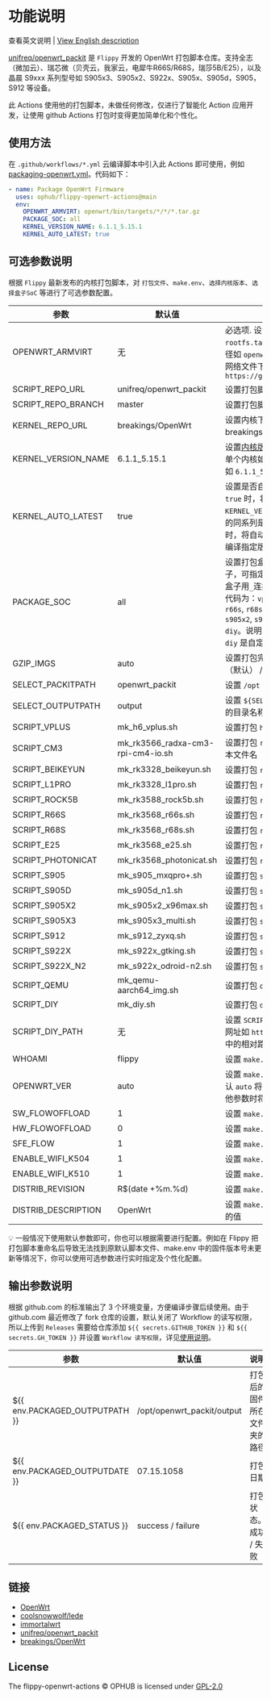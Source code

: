 # 功能说明

查看英文说明 | [View English description](README.md)

[unifreq/openwrt_packit](https://github.com/unifreq/openwrt_packit) 是 `Flippy` 开发的 OpenWrt 打包脚本仓库。支持全志（微加云）、瑞芯微（贝壳云，我家云，电犀牛R66S/R68S，瑞莎5B/E25），以及晶晨 S9xxx 系列型号如 S905x3、S905x2、S922x、S905x、S905d，S905，S912 等设备。

此 Actions 使用他的打包脚本，未做任何修改，仅进行了智能化 Action 应用开发，让使用 github Actions 打包时变得更加简单化和个性化。

## 使用方法

在 `.github/workflows/*.yml` 云编译脚本中引入此 Actions 即可使用，例如 [packaging-openwrt.yml](.github/workflows/packaging-openwrt.yml)。代码如下：

```yaml
- name: Package OpenWrt Firmware
  uses: ophub/flippy-openwrt-actions@main
  env:
    OPENWRT_ARMVIRT: openwrt/bin/targets/*/*/*.tar.gz
    PACKAGE_SOC: all
    KERNEL_VERSION_NAME: 6.1.1_5.15.1
    KERNEL_AUTO_LATEST: true
```

## 可选参数说明

根据 `Flippy` 最新发布的内核打包脚本，对 `打包文件`、`make.env`、`选择内核版本`、`选择盒子SoC` 等进行了可选参数配置。

| 参数                   | 默认值                  | 说明                                            |
|------------------------|------------------------|------------------------------------------------|
| OPENWRT_ARMVIRT        | 无                     | 必选项. 设置 `openwrt-armvirt-64-default-rootfs.tar.gz` 的文件路径，可以使用相对路径如 `openwrt/bin/targets/*/*/*.tar.gz` 或 网络文件下载地址如 `https://github.com/*/releases/*/*.tar.gz` |
| SCRIPT_REPO_URL        | unifreq/openwrt_packit | 设置打包脚本源码仓库的 `<owner>/<repo>` |
| SCRIPT_REPO_BRANCH     | master                 | 设置打包脚本源码仓库的分支                        |
| KERNEL_REPO_URL        | breakings/OpenWrt      | 设置内核下载仓库的 `<owner>/<repo>`，默认从 breakings 维护的[内核 Releases](https://github.com/breakings/OpenWrt/releases/tag/kernel_stable)里下载。 |
| KERNEL_VERSION_NAME    | 6.1.1_5.15.1           | 设置[内核版本](https://github.com/breakings/OpenWrt/releases/tag/kernel_stable)，可以查看并选择指定。可指定单个内核如 `6.1.1` ，可选择多个内核用`_`连接如 `6.1.1_5.15.1` |
| KERNEL_AUTO_LATEST     | true                   | 设置是否自动采用同系列最新版本内核。当为 `true` 时，将自动在内核库中查找在 `KERNEL_VERSION_NAME` 中指定的内核如 `6.1.1` 的同系列是否有更新的版本，如有更新版本时，将自动更换为最新版。设置为 `false` 时将编译指定版本内核。 |
| PACKAGE_SOC            | all                    | 设置打包盒子的 `SOC` ，默认 `all` 打包全部盒子，可指定单个盒子如 `s905x3` ，可选择多个盒子用`_`连接如 `s905x3_s905d` 。各盒子的SoC代码为：`vplus`, `cm3`, `beikeyun`, `l1pro`, `rock5b`, `r66s`, `r68s`, `e25`, `photonicat`, `s905`, `s905d`, `s905x2`, `s905x3`, `s912`, `s922x`, `s922x-n2`, `qemu`, `diy`。说明：`s922x-n2` 是 `s922x-odroid-n2`, `diy` 是自定义盒子。 |
| GZIP_IMGS              | auto                   | 设置打包完毕后文件压缩的格式，可选值 `.gz`（默认） / `.xz` / `.zip` / `.zst` / `.7z` |
| SELECT_PACKITPATH      | openwrt_packit         | 设置 `/opt` 下的打包目录名称                     |
| SELECT_OUTPUTPATH      | output                 | 设置 `${SELECT_PACKITPATH}` 目录中固件输出的目录名称 |
| SCRIPT_VPLUS           | mk_h6_vplus.sh         | 设置打包 `h6 vplus` 的脚本文件名                 |
| SCRIPT_CM3             | mk_rk3566_radxa-cm3-rpi-cm4-io.sh | 设置打包 `rk3566 radxa-cm3-rpi-cm4-io` 的脚本文件名 |
| SCRIPT_BEIKEYUN        | mk_rk3328_beikeyun.sh  | 设置打包 `rk3328 beikeyun` 的脚本文件名          |
| SCRIPT_L1PRO           | mk_rk3328_l1pro.sh     | 设置打包 `rk3328 l1pro` 的脚本文件名             |
| SCRIPT_ROCK5B          | mk_rk3588_rock5b.sh    | 设置打包 `rk3588 rock5b` 的脚本文件名            |
| SCRIPT_R66S            | mk_rk3568_r66s.sh      | 设置打包 `rk3568 r66s` 的脚本文件名              |
| SCRIPT_R68S            | mk_rk3568_r68s.sh      | 设置打包 `rk3568 r68s` 的脚本文件名              |
| SCRIPT_E25             | mk_rk3568_e25.sh       | 设置打包 `rk3568 e25` 的脚本文件名               |
| SCRIPT_PHOTONICAT      | mk_rk3568_photonicat.sh  | 设置打包 `rk3568 photonicat` 的脚本文件名      |
| SCRIPT_S905            | mk_s905_mxqpro+.sh     | 设置打包 `s905 mxqpro+` 的脚本文件名             |
| SCRIPT_S905D           | mk_s905d_n1.sh         | 设置打包 `s905d n1` 的脚本文件名                 |
| SCRIPT_S905X2          | mk_s905x2_x96max.sh    | 设置打包 `s905x2 x96max` 的脚本文件名            |
| SCRIPT_S905X3          | mk_s905x3_multi.sh     | 设置打包 `s905x3 multi` 的脚本文件名             |
| SCRIPT_S912            | mk_s912_zyxq.sh        | 设置打包 `s912 zyxq` 的脚本文件名                |
| SCRIPT_S922X           | mk_s922x_gtking.sh     | 设置打包 `s922x gtking` 的脚本文件名             |
| SCRIPT_S922X_N2        | mk_s922x_odroid-n2.sh  | 设置打包 `s922x odroid-n2` 的脚本文件名          |
| SCRIPT_QEMU            | mk_qemu-aarch64_img.sh | 设置打包 `qemu` 的脚本文件名                     |
| SCRIPT_DIY             | mk_diy.sh              | 设置打包 `diy` 自定义脚本文件名                   |
| SCRIPT_DIY_PATH        | 无                     | 设置 `SCRIPT_DIY` 文件的来源路径。可以使用网址如 `https://weburl/mydiyfile` 或你仓库中的相对路径如 `script/mk_s905w.sh` |
| WHOAMI                 | flippy                 | 设置 `make.env` 中 `WHOAMI` 参数的值            |
| OPENWRT_VER            | auto                   | 设置 `make.env` 中 `OPENWRT_VER` 参数的值。默认 `auto` 将自动继承文件中的赋值，设置为其他参数时将替换为自定义参数。 |
| SW_FLOWOFFLOAD         | 1                      | 设置 `make.env` 中 `SW_FLOWOFFLOAD` 参数的值    |
| HW_FLOWOFFLOAD         | 0                      | 设置 `make.env` 中 `HW_FLOWOFFLOAD` 参数的值    |
| SFE_FLOW               | 1                      | 设置 `make.env` 中 `SFE_FLOW` 参数的值          |
| ENABLE_WIFI_K504       | 1                      | 设置 `make.env` 中 `ENABLE_WIFI_K504` 参数的值  |
| ENABLE_WIFI_K510       | 1                      | 设置 `make.env` 中 `ENABLE_WIFI_K510` 参数的值  |
| DISTRIB_REVISION       | R$(date +%m.%d)        | 设置 `make.env` 中 `DISTRIB_REVISION` 参数的值  |
| DISTRIB_DESCRIPTION    | OpenWrt                | 设置 `make.env` 中 `DISTRIB_DESCRIPTION` 参数的值  |

💡 一般情况下使用默认参数即可，你也可以根据需要进行配置。例如在 Flippy 把打包脚本重命名后导致无法找到原默认脚本文件、make.env 中的固件版本号未更新等情况下，你可以使用可选参数进行实时指定及个性化配置。

## 输出参数说明

根据 github.com 的标准输出了 3 个环境变量，方便编译步骤后续使用。由于 github.com 最近修改了 fork 仓库的设置，默认关闭了 Workflow 的读写权限，所以上传到 `Releases` 需要给仓库添加 `${{ secrets.GITHUB_TOKEN }}` 和 `${{ secrets.GH_TOKEN }}` 并设置 `Workflow 读写权限`，详见[使用说明](https://github.com/ophub/amlogic-s9xxx-openwrt/blob/main/documents/README.cn.md#2-设置隐私变量-github_token)。

| 参数                            | 默认值                      | 说明                       |
|--------------------------------|----------------------------|----------------------------|
| ${{ env.PACKAGED_OUTPUTPATH }} | /opt/openwrt_packit/output | 打包后的固件所在文件夹的路径    |
| ${{ env.PACKAGED_OUTPUTDATE }} | 07.15.1058                 | 打包日期                     |
| ${{ env.PACKAGED_STATUS }}     | success / failure          | 打包状态。成功 / 失败          |

## 链接

- [OpenWrt](https://github.com/openwrt/openwrt)
- [coolsnowwolf/lede](https://github.com/coolsnowwolf/lede)
- [immortalwrt](https://github.com/immortalwrt/immortalwrt)
- [unifreq/openwrt_packit](https://github.com/unifreq/openwrt_packit)
- [breakings/OpenWrt](https://github.com/breakings/OpenWrt)

## License

The flippy-openwrt-actions © OPHUB is licensed under [GPL-2.0](https://github.com/ophub/flippy-openwrt-actions/blob/main/LICENSE)
